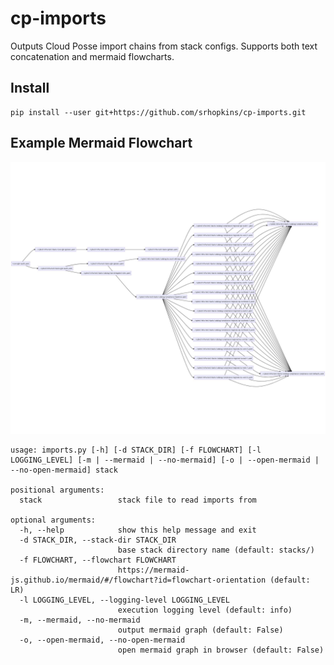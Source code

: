 # cp-imports

Outputs Cloud Posse import chains from stack configs. Supports both text concatenation and mermaid flowcharts. 

## Install

```
pip install --user git+https://github.com/srhopkins/cp-imports.git 
```

## Example Mermaid Flowchart

![example audit imports](docs/cptest-cp-imports-audit.jpeg)

```
usage: imports.py [-h] [-d STACK_DIR] [-f FLOWCHART] [-l LOGGING_LEVEL] [-m | --mermaid | --no-mermaid] [-o | --open-mermaid | --no-open-mermaid] stack

positional arguments:
  stack                 stack file to read imports from

optional arguments:
  -h, --help            show this help message and exit
  -d STACK_DIR, --stack-dir STACK_DIR
                        base stack directory name (default: stacks/)
  -f FLOWCHART, --flowchart FLOWCHART
                        https://mermaid-js.github.io/mermaid/#/flowchart?id=flowchart-orientation (default: LR)
  -l LOGGING_LEVEL, --logging-level LOGGING_LEVEL
                        execution logging level (default: info)
  -m, --mermaid, --no-mermaid
                        output mermaid graph (default: False)
  -o, --open-mermaid, --no-open-mermaid
                        open mermaid graph in browser (default: False)
```